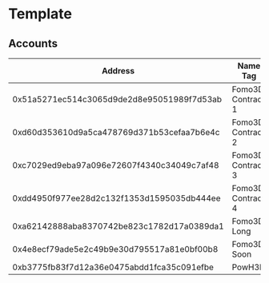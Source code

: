 # Template

## Accounts

| Address                                    | Name Tag           | Balance              | Txn Count |
| ------------------------------------------ | ------------------ | -------------------- | --------- |
| 0x51a5271ec514c3065d9de2d8e95051989f7d53ab | Fomo3D: Contract 1 | 4.03641162 Ether     | 2,108     |
| 0xd60d353610d9a5ca478769d371b53cefaa7b6e4c | Fomo3D: Contract 2 | 0 Ether              | 887       |
| 0xc7029ed9eba97a096e72607f4340c34049c7af48 | Fomo3D: Contract 3 | 0.31212202 Ether     | 43,724    |
| 0xdd4950f977ee28d2c132f1353d1595035db444ee | Fomo3D: Contract 4 | 0 Ether              | 24        |
| 0xa62142888aba8370742be823c1782d17a0389da1 | Fomo3D: Long       | 1,223.86609531 Ether | 245,335   |
| 0x4e8ecf79ade5e2c49b9e30d795517a81e0bf00b8 | Fomo3D: Soon       | 86.86841742 Ether    | 43,190    |
| 0xb3775fb83f7d12a36e0475abdd1fca35c091efbe | PowH3D             | 2,821.69243804 Ether | 408,208   |
